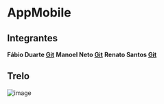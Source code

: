 # AppMobile

## Integrantes

**Fábio Duarte [Git](https://github.com/FabioDuartte)**
**Manoel Neto [Git](https://github.com/ManoelNeto1982)**
**Renato Santos [Git](https://github.com/NeeT-T)**

## Trelo
![image](https://user-images.githubusercontent.com/50246351/116607248-20335680-a908-11eb-9898-67f80191e6da.png)
